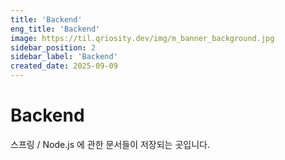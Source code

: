 ```yaml
---
title: 'Backend'
eng_title: 'Backend'
image: https://til.qriosity.dev/img/m_banner_background.jpg
sidebar_position: 2
sidebar_label: 'Backend'
created_date: 2025-09-09
---
```


# Backend

스프링 / Node.js 에 관한 문서들이 저장되는 곳입니다.